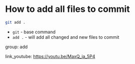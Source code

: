 # How to add all files to commit

```bash
git add .
```

- `git` - base command
- `add .` - will add all changed and new files to commit

group: add


link_youtube: https://youtu.be/MaxQ_ia_5P4
